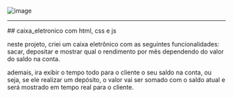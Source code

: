 ![image](https://github.com/wellington067/caixa_eletronico/assets/109475692/0eb0627b-9aea-4ef3-a951-029327cb0e03)

<hr>
## caixa_eletronico com html, css e js

neste projeto, criei um caixa eletrônico com as seguintes funcionalidades: sacar, depositar e mostrar qual o rendimento por mês dependendo do valor do saldo na conta.

ademais, ira exibir o tempo todo para o cliente o seu saldo na conta, ou seja, se ele realizar um depósito, o valor vai ser somado com o saldo atual e será mostrado em tempo real para o cliente.
